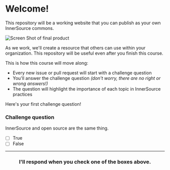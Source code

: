 # Welcome! 

This repository will be a working website that you can publish as your own InnerSource commons. 

![Screen Shot of final product](https://user-images.githubusercontent.com/6351798/56301905-009cad00-60f6-11e9-9bf4-ed1c1907ef55.png)

As we work, we'll create a resource that others can use within your organization. This repository will be useful even after you finish this course.

This is how this course will move along:
- Every new issue or pull request will start with a challenge question
- You'll answer the challenge question _(don't worry, there are no right or wrong answers!)_
- The question will highlight the importance of each topic in InnerSource practices

Here's your first challenge question!

### Challenge question

InnerSource and open source are the same thing.

- [ ] True
- [ ] False

<hr>
<h3 align="center">I'll respond when you check one of the boxes above.</h3>
